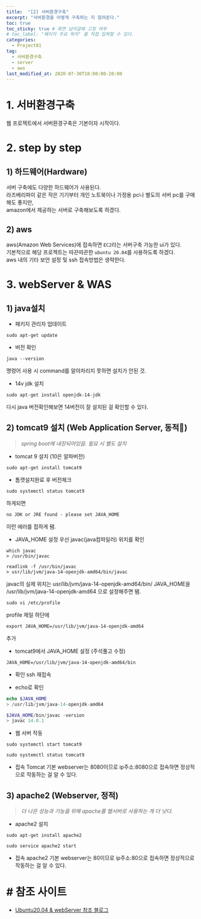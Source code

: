 ```yaml
---
title:  "[2] 서버환경구축"
excerpt: "서버환경을 어떻게 구축하는 지 알려준다."
toc: true
toc_sticky: true # 화면 넘어갈때 고정 여부
# toc_label: "페이지 주요 목차" 를 직접 입력할 수 있다.
categories:
  - Project01
tag:
  - 서버환경구축
  - server
  - aws
last_modified_at: 2020-07-30T18:00:00-20:00
---
```


# 1. 서버환경구축

웹 프로젝트에서 서버환경구축은 기본이자 시작이다.

# 2. step by step

## 1) 하드웨어(Hardware)

서버 구축에도 다양한 하드웨어가 사용된다.<br>
라즈베리파이 같은 작은 기기부터 개인 노트북이나 가정용 pc나 별도의 서버 pc를 구매해도 좋지만,<br>
amazon에서 제공하는 서버로 구축해보도록 하겠다.

## 2) aws

aws(Amazon Web Services)에 접속하면 `EC2`라는 서버구축 가능한 ui가 있다.<br>
기본적으로 해당 프로젝트는 따끈따끈한 `ubuntu 20.04`를 사용하도록 하겠다. <br>
aws 내의 기타 보안 설정 및 ssh 접속방법은 생략한다.

# 3. webServer & WAS

## 1) java설치

- 패키지 관리자 업데이트
```
sudo apt-get update
```

- 버전 확인
```
java --version
```
명령어 사용 시 command를 알아차리지 못하면 설치가 안된 것.

- 14v jdk 설치 
```
sudo apt-get install openjdk-14-jdk
```

다시 java 버전확인해보면 14버전이 잘 설치된 걸 확인할 수 있다.

## 2) tomcat9 설치 (Web Application Server, 동적)
> _spring boot에 내장되어있음. 필요 시 별도 설치_

- tomcat 9 설치 (10은 알파버전)
```
sudo apt-get install tomcat9
```

- 톰캣설치완료 후 버전체크
```
sudo systemctl status tomcat9
```
하게되면

```
no JDK or JRE found - please set JAVA_HOME
```
이런 에러를 접하게 됌.

- JAVA_HOME 설정
우선 javac(java컴파일러) 위치를 확인
```
which javac
> /usr/bin/javac
```
```
readlink -f /usr/bin/javac
> usr/lib/jvm/java-14-openjdk-amd64/bin/javac
```
javac의 실제 위치는 usr/lib/jvm/java-14-openjdk-amd64/bin/
JAVA_HOME을 /usr/lib/jvm/java-14-openjdk-amd64 으로 설정해주면 됌.
```
sudo vi /etc/profile
```
profile 제일 하단에 
```
export JAVA_HOME=/usr/lib/jvm/java-14-openjdk-amd64
```
추가

- tomcat9에서 JAVA_HOME 설정 (주석풀고 수정)
```
JAVA_HOME=/usr/lib/jvm/java-14-openjdk-amd64/bin
```

- 확인
ssh 재접속

- echo로 확인
```php
echo $JAVA_HOME
> /usr/lib/jvm/java-14-openjdk-amd64
```
```php
$JAVA_HOME/bin/javac -version
> javac 14.0.1
```

- 웹 서버 작동
```
sudo systemctl start tomcat9
```
```
sudo systemctl status tomcat9
```

- 접속
Tomcat 기본 webserver는 8080이므로
ip주소:8080으로 접속하면 정상적으로 작동하는 걸 알 수 있다.

<!-- ![Tomcat it works!](/assets/images/prj01_TomcatWorks.png) -->

## 3) apache2 (Webserver, 정적)
> _더 나은 성능과 기능을 위해 apache를 웹서버로 사용하는 게 더 낫다._

- apache2 설치
```
sudo apt-get install apache2
```
```
sudo service apache2 start
```

- 접속
apache2 기본 webserver는 80이므로
ip주소:80으로 접속하면 정상적으로 작동하는 걸 알 수 있다.




# # 참조 사이트

- [Ubuntu20.04 & webServer 참조 블로그](https://kibua20.tistory.com/82)
